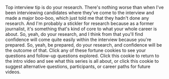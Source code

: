 
Top interview tip is do your research.
There&#39;s nothing worse
than when I&#39;ve been interviewing candidates
where they&#39;ve come to the interview
and made a major boo-boo,
which just told me that they hadn&#39;t done any research.
And I&#39;m probably a stickler for research
because as a former journalist,
it&#39;s something that&#39;s kind of core
to what your whole career is about.
So, yeah, do your research,
and I think from that you&#39;ll find confidence
will come quite easily within the interview
because you&#39;re prepared.
So, yeah, be prepared,
do your research,
and confidence will be the outcome of that.
Click any of these fortune cookies
to see your questions and follow-up questions explored.
Click this cookie to return to the intro video
and see what this series is all about,
or click this cookie to suggest
alternative questions,
participants,
or career paths
for future videos.
